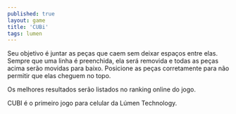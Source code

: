 ```yaml
---
published: true
layout: game
title: 'CUBi'
tags: lumen
---
```

Seu objetivo é juntar as peças que caem sem deixar espaços entre elas. Sempre que uma linha é preenchida, ela será removida e todas as peças acima serão movidas para baixo.
Posicione as peças corretamente para não permitir que elas cheguem no topo.







Os melhores resultados serão listados no ranking online do jogo.

CUBI é o primeiro jogo para celular da Lúmen Technology.